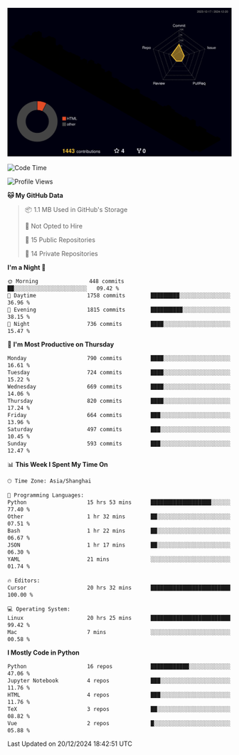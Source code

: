 <!--![](https://raw.githubusercontent.com/BorisYang326/BorisYang326/output/github-contribution-grid-snake-dark.svg) -->
![](./profile-3d-contrib/profile-night-rainbow.svg)
<!--START_SECTION:waka-->
![Code Time](http://img.shields.io/badge/Code%20Time-696%20hrs%2013%20mins-blue)

![Profile Views](http://img.shields.io/badge/Profile%20Views-25-blue)

**🐱 My GitHub Data** 

> 📦 1.1 MB Used in GitHub's Storage 
 > 
> 🚫 Not Opted to Hire
 > 
> 📜 15 Public Repositories 
 > 
> 🔑 14 Private Repositories 
 > 
**I'm a Night 🦉** 

```text
🌞 Morning                448 commits         ██░░░░░░░░░░░░░░░░░░░░░░░   09.42 % 
🌆 Daytime                1758 commits        █████████░░░░░░░░░░░░░░░░   36.96 % 
🌃 Evening                1815 commits        ██████████░░░░░░░░░░░░░░░   38.15 % 
🌙 Night                  736 commits         ████░░░░░░░░░░░░░░░░░░░░░   15.47 % 
```
📅 **I'm Most Productive on Thursday** 

```text
Monday                   790 commits         ████░░░░░░░░░░░░░░░░░░░░░   16.61 % 
Tuesday                  724 commits         ████░░░░░░░░░░░░░░░░░░░░░   15.22 % 
Wednesday                669 commits         ████░░░░░░░░░░░░░░░░░░░░░   14.06 % 
Thursday                 820 commits         ████░░░░░░░░░░░░░░░░░░░░░   17.24 % 
Friday                   664 commits         ███░░░░░░░░░░░░░░░░░░░░░░   13.96 % 
Saturday                 497 commits         ███░░░░░░░░░░░░░░░░░░░░░░   10.45 % 
Sunday                   593 commits         ███░░░░░░░░░░░░░░░░░░░░░░   12.47 % 
```


📊 **This Week I Spent My Time On** 

```text
🕑︎ Time Zone: Asia/Shanghai

💬 Programming Languages: 
Python                   15 hrs 53 mins      ███████████████████░░░░░░   77.40 % 
Other                    1 hr 32 mins        ██░░░░░░░░░░░░░░░░░░░░░░░   07.51 % 
Bash                     1 hr 22 mins        ██░░░░░░░░░░░░░░░░░░░░░░░   06.67 % 
JSON                     1 hr 17 mins        ██░░░░░░░░░░░░░░░░░░░░░░░   06.30 % 
YAML                     21 mins             ░░░░░░░░░░░░░░░░░░░░░░░░░   01.74 % 

🔥 Editors: 
Cursor                   20 hrs 32 mins      █████████████████████████   100.00 % 

💻 Operating System: 
Linux                    20 hrs 25 mins      █████████████████████████   99.42 % 
Mac                      7 mins              ░░░░░░░░░░░░░░░░░░░░░░░░░   00.58 % 
```

**I Mostly Code in Python** 

```text
Python                   16 repos            ████████████░░░░░░░░░░░░░   47.06 % 
Jupyter Notebook         4 repos             ███░░░░░░░░░░░░░░░░░░░░░░   11.76 % 
HTML                     4 repos             ███░░░░░░░░░░░░░░░░░░░░░░   11.76 % 
TeX                      3 repos             ██░░░░░░░░░░░░░░░░░░░░░░░   08.82 % 
Vue                      2 repos             █░░░░░░░░░░░░░░░░░░░░░░░░   05.88 % 
```




 Last Updated on 20/12/2024 18:42:51 UTC
<!--END_SECTION:waka-->
